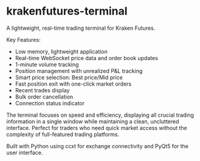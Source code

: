 # krakenfutures-terminal
A lightweight, real-time trading terminal for Kraken Futures.

Key Features:

- Low memory, lightweight application
- Real-time WebSocket price data and order book updates
- 1-minute volume tracking
- Position management with unrealized P&L tracking
- Smart price selection: Best price/Mid price
- Fast position exit with one-click market orders
- Recent trades display
- Bulk order cancellation
- Connection status indicator

The terminal focuses on speed and efficiency, displaying all crucial trading information in a single window while maintaining a clean, uncluttered interface. 
Perfect for traders who need quick market access without the complexity of full-featured trading platforms.

Built with Python using ccxt for exchange connectivity and PyQt5 for the user interface.


